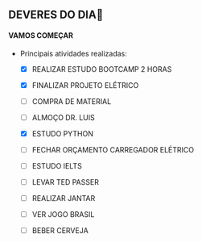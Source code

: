 ## DEVERES DO DIA:construction_worker:

#### VAMOS COMEÇAR

- Principais atividades realizadas:
  - [x] REALIZAR ESTUDO BOOTCAMP 2 HORAS
  - [x] FINALIZAR PROJETO ELÉTRICO
  - [ ] COMPRA DE MATERIAL
  - [ ] ALMOÇO DR. LUIS
  - [x] ESTUDO PYTHON
  - [ ] FECHAR ORÇAMENTO CARREGADOR ELÉTRICO
  - [ ] ESTUDO IELTS
  - [ ] LEVAR TED PASSER
  - [ ] REALIZAR JANTAR
  - [ ] VER JOGO BRASIL
  - [ ] BEBER CERVEJA













